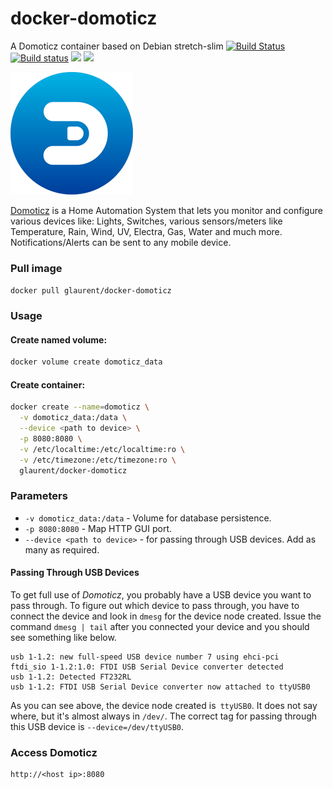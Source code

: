 # docker-domoticz
A Domoticz container based on Debian stretch-slim
[![Build Status](https://travis-ci.org/iamthemitch/docker-domoticz.svg?branch=master)](https://travis-ci.org/iamthemitch/docker-domoticz) [![Build status](https://ci.appveyor.com/api/projects/status/miaha45xx76jy8ul?svg=true)](https://ci.appveyor.com/project/iamthemitch/docker-domoticz) [![](https://images.microbadger.com/badges/image/glaurent/docker-domoticz.svg)](https://microbadger.com/images/glaurent/docker-domoticz "Get your own image badge on microbadger.com") [![](https://images.microbadger.com/badges/version/glaurent/docker-domoticz.svg)](https://microbadger.com/images/glaurent/docker-domoticz "Get your own version badge on microbadger.com")

[![domoticz](https://github.com/domoticz/domoticz/raw/master/www/images/logo.png)](http://www.domoticz.com)

[Domoticz](http://www.domoticz.com) is a Home Automation System that lets you monitor and configure various devices like: Lights, Switches, various sensors/meters like Temperature, Rain, Wind, UV, Electra, Gas, Water and much more. Notifications/Alerts can be sent to any mobile device.

### Pull image
`docker pull glaurent/docker-domoticz`

### Usage
#### Create named volume:
~~~bash
docker volume create domoticz_data
~~~
#### Create container:
~~~bash
docker create --name=domoticz \
  -v domoticz_data:/data \
  --device <path to device> \
  -p 8080:8080 \
  -v /etc/localtime:/etc/localtime:ro \
  -v /etc/timezone:/etc/timezone:ro \
  glaurent/docker-domoticz
~~~

### Parameters
* `-v domoticz_data:/data` - Volume for database persistence.
* `-p 8080:8080` - Map HTTP GUI port.
* `--device <path to device>` - for passing through USB devices. Add as many as required.

#### Passing Through USB Devices
To get full use of *Domoticz*, you probably have a USB device you want to pass through.
To figure out which device to pass through, you have to connect the device and look in `dmesg` for the device node created.
Issue the command `dmesg | tail` after you connected your device and you should see something like below.

~~~log
usb 1-1.2: new full-speed USB device number 7 using ehci-pci
ftdi_sio 1-1.2:1.0: FTDI USB Serial Device converter detected
usb 1-1.2: Detected FT232RL
usb 1-1.2: FTDI USB Serial Device converter now attached to ttyUSB0
~~~
As you can see above, the device node created is` ttyUSB0`.
It does not say where, but it's almost always in `/dev/`.
The correct tag for passing through this USB device is `--device=/dev/ttyUSB0`.

### Access Domoticz
    http://<host ip>:8080
